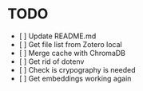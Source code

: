 # TODO

- \[ \] Update README.md
- \[ \] Get file list from Zotero local
- \[ \] Merge cache with ChromaDB
- \[ \] Get rid of dotenv
- \[ \] Check is crypography is needed
- \[ \] Get embeddings working again
